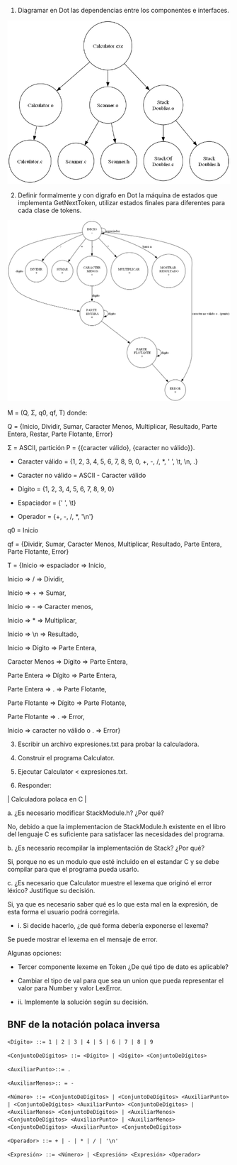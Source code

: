1. Diagramar en Dot las dependencias entre los componentes e interfaces.

![1](dependencias.png)

2. Definir formalmente y con digrafo en Dot la máquina de estados que implementa GetNextToken, utilizar estados finales para diferentes para cada clase de tokens.

![2](Scanner.png)

M = (Q, Σ, q0, qf, T) donde:

Q = {Inicio, Dividir, Sumar, Caracter Menos, Multiplicar, Resultado, Parte Entera, Restar, Parte Flotante, Error}

Σ = ASCII, partición P = {{caracter válido}, {caracter no válido}}.

  - Caracter válido = {1, 2, 3, 4, 5, 6, 7, 8, 9, 0, +, -, /, *, ' ', \t, \n, .}

  - Caracter no válido = ASCII - Caracter válido

  - Dígito = {1, 2, 3, 4, 5, 6, 7, 8, 9, 0}

  - Espaciador = {' ', \t}

  - Operador = {+, -, /, *, '\n'}

q0 = Inicio

qf = {Dividir, Sumar, Caracter Menos, Multiplicar, Resultado, Parte Entera, Parte Flotante, Error}

T = {Inicio => espaciador => Inicio, 

Inicio => / => Dividir, 

Inicio => + => Sumar, 

Inicio => - => Caracter menos,

Inicio => * => Multiplicar, 

Inicio => \n => Resultado, 

Inicio => Dígito => Parte Entera,

Caracter Menos => Dígito => Parte Entera,

Parte Entera => Dígito => Parte Entera,

Parte Entera => . => Parte Flotante,

Parte Flotante => Dígito => Parte Flotante,

Parte Flotante => . => Error,

Inicio => caracter no válido o . => Error}

3. Escribir un archivo expresiones.txt para probar la calculadora.

4. Construir el programa Calculator.

5. Ejecutar Calculator < expresiones.txt.

6. Responder:

| Calculadora polaca en C |

a. ¿Es necesario modificar StackModule.h? ¿Por qué?

No, debido a que la implementacion de StackModule.h existente en el libro del lenguaje C es suficiente para satisfacer las necesidades del programa.

b. ¿Es necesario recompilar la implementación de Stack? ¿Por qué?

Si, porque no es un modulo que esté incluido en el estandar C y se debe compilar para que el programa pueda usarlo.

c. ¿Es necesario que Calculator muestre el lexema que originó el error léxico? Justifique su decisión.

Si, ya que es necesario saber qué es lo que esta mal en la expresión, de esta forma el usuario podrá corregirla.

- i. Si decide hacerlo, ¿de qué forma debería exponerse el lexema?
  
Se puede mostrar el lexema en el mensaje de error.

Algunas opciones:

  - Tercer componente lexeme en Token ¿De qué tipo de dato es aplicable?


  - Cambiar el tipo de val para que sea un union que pueda representar el valor para Number y valor LexError.

- ii. Implemente la solución según su decisión.

## BNF de la notación polaca inversa

`<Dígito> ::= 1 | 2 | 3 | 4 | 5 | 6 | 7 | 8 | 9`

`<ConjuntoDeDígitos> ::= <Dígito> | <Dígito> <ConjuntoDeDígitos>`

`<AuxiliarPunto>::= .`

`<AuxiliarMenos>:: = -`

`<Número> ::= <ConjuntoDeDígitos> | <ConjuntoDeDígitos> <AuxiliarPunto> | <ConjuntoDeDígitos> <AuxiliarPunto> <ConjuntoDeDígitos> | <AuxiliarMenos> <ConjuntoDeDígitos> | <AuxiliarMenos> <ConjuntoDeDígitos> <AuxiliarPunto> | <AuxiliarMenos> <ConjuntoDeDígitos> <AuxiliarPunto> <ConjuntoDeDígitos>`

`<Operador> ::= + | - | * | / | '\n'`

`<Expresión> ::= <Número> | <Expresión> <Expresión> <Operador>`

<!--
Prueba del BNF con expresión compleja

10 2 3 + 7 - 2 9 + + + 

expresion
expresion expresion                                                                    operador          // ABRO 2DO EXPRSION
expresion expresion                                       expresion                    operador operador // ABRO 2DO EXPRSION
expresion expresion                    expresion operador expresion                    operador operador // ABRO 2DO EXPRESION
expresion expresion expresion operador expresion operador expresion                    operador operador // ABRO 5TO EXPRESION
expresion expresion expresion operador expresion operador expresion expresion operador operador operador // FIN
10            2         3         +       7        -          2         9         +       +         + 
 -->
